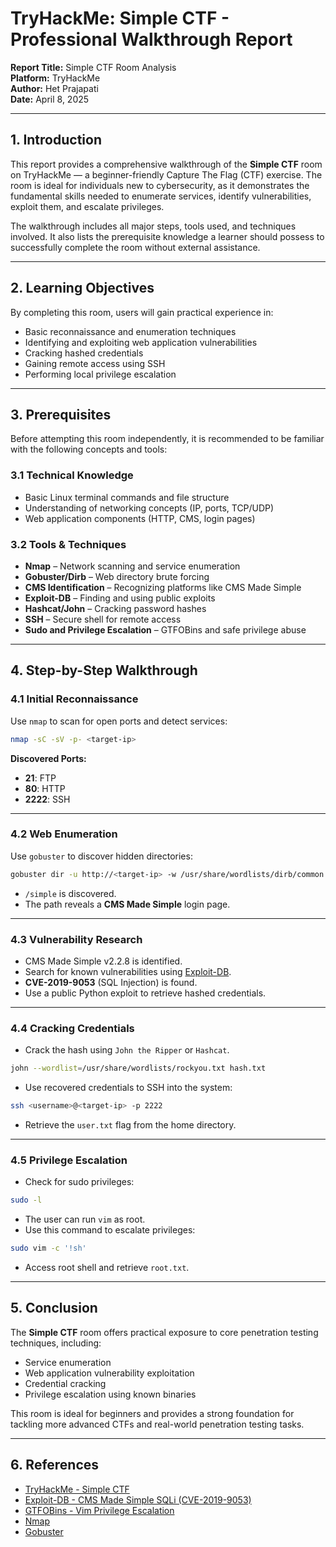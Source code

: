 # TryHackMe: Simple CTF - Professional Walkthrough Report

**Report Title:** Simple CTF Room Analysis  
**Platform:** TryHackMe  
**Author:** Het Prajapati    
**Date:** April 8, 2025  

---

## 1. Introduction

This report provides a comprehensive walkthrough of the **Simple CTF** room on TryHackMe — a beginner-friendly Capture The Flag (CTF) exercise. The room is ideal for individuals new to cybersecurity, as it demonstrates the fundamental skills needed to enumerate services, identify vulnerabilities, exploit them, and escalate privileges.

The walkthrough includes all major steps, tools used, and techniques involved. It also lists the prerequisite knowledge a learner should possess to successfully complete the room without external assistance.

---

## 2. Learning Objectives

By completing this room, users will gain practical experience in:

- Basic reconnaissance and enumeration techniques  
- Identifying and exploiting web application vulnerabilities  
- Cracking hashed credentials  
- Gaining remote access using SSH  
- Performing local privilege escalation  

---

## 3. Prerequisites

Before attempting this room independently, it is recommended to be familiar with the following concepts and tools:

### 3.1 Technical Knowledge

- Basic Linux terminal commands and file structure  
- Understanding of networking concepts (IP, ports, TCP/UDP)  
- Web application components (HTTP, CMS, login pages)

### 3.2 Tools & Techniques

- **Nmap** – Network scanning and service enumeration  
- **Gobuster/Dirb** – Web directory brute forcing  
- **CMS Identification** – Recognizing platforms like CMS Made Simple  
- **Exploit-DB** – Finding and using public exploits  
- **Hashcat/John** – Cracking password hashes  
- **SSH** – Secure shell for remote access  
- **Sudo and Privilege Escalation** – GTFOBins and safe privilege abuse  

---

## 4. Step-by-Step Walkthrough

### 4.1 Initial Reconnaissance

Use `nmap` to scan for open ports and detect services:

```bash
nmap -sC -sV -p- <target-ip>
```

**Discovered Ports:**
- **21**: FTP  
- **80**: HTTP  
- **2222**: SSH

---

### 4.2 Web Enumeration

Use `gobuster` to discover hidden directories:

```bash
gobuster dir -u http://<target-ip> -w /usr/share/wordlists/dirb/common.txt
```

- `/simple` is discovered.
- The path reveals a **CMS Made Simple** login page.

---

### 4.3 Vulnerability Research

- CMS Made Simple v2.2.8 is identified.
- Search for known vulnerabilities using [Exploit-DB](https://www.exploit-db.com/).
- **CVE-2019-9053** (SQL Injection) is found.
- Use a public Python exploit to retrieve hashed credentials.

---

### 4.4 Cracking Credentials

- Crack the hash using `John the Ripper` or `Hashcat`.

```bash
john --wordlist=/usr/share/wordlists/rockyou.txt hash.txt
```

- Use recovered credentials to SSH into the system:

```bash
ssh <username>@<target-ip> -p 2222
```

- Retrieve the `user.txt` flag from the home directory.

---

### 4.5 Privilege Escalation

- Check for sudo privileges:

```bash
sudo -l
```

- The user can run `vim` as root.
- Use this command to escalate privileges:

```bash
sudo vim -c '!sh'
```

- Access root shell and retrieve `root.txt`.

---

## 5. Conclusion

The **Simple CTF** room offers practical exposure to core penetration testing techniques, including:

- Service enumeration  
- Web application vulnerability exploitation  
- Credential cracking  
- Privilege escalation using known binaries

This room is ideal for beginners and provides a strong foundation for tackling more advanced CTFs and real-world penetration testing tasks.

---

## 6. References

- [TryHackMe - Simple CTF](https://tryhackme.com/room/simplectf)  
- [Exploit-DB - CMS Made Simple SQLi (CVE-2019-9053)](https://www.exploit-db.com/exploits/46635)  
- [GTFOBins - Vim Privilege Escalation](https://gtfobins.github.io/gtfobins/vim/)  
- [Nmap](https://nmap.org)  
- [Gobuster](https://github.com/OJ/gobuster)  
